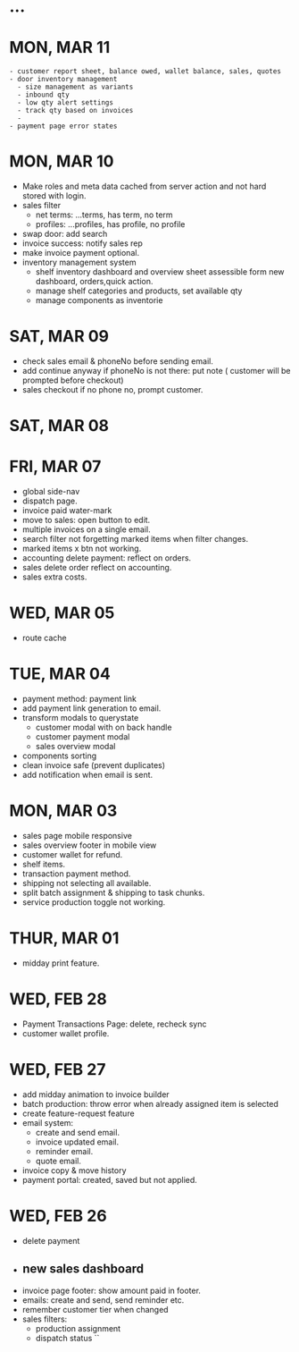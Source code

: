 # ...
# MON, MAR 11
    - customer report sheet, balance owed, wallet balance, sales, quotes
    - door inventory management
      - size management as variants
      - inbound qty
      - low qty alert settings
      - track qty based on invoices
      - 
    - payment page error states
<!-- - customer profile changing not working. -->
<!-- - exterior doors selection -->
# MON, MAR 10
  - Make roles and meta data cached from server action and not hard stored with login.
  - sales filter
    - net terms: ...terms, has term, no term
    - profiles: ...profiles, has profile, no profile
  - swap door: add search
  - invoice success: notify sales rep
  - make invoice payment optional.
  - inventory management system
    - shelf inventory dashboard and overview sheet assessible form new dashboard, orders,quick action.
    - manage shelf categories and products, set available qty
    - manage components as inventorie
# SAT, MAR 09
- check sales email & phoneNo before sending email.
- add continue anyway if phoneNo is not there: put note ( customer will be prompted before checkout)
- sales checkout if no phone no, prompt customer.
# SAT, MAR 08
# FRI, MAR 07
- global side-nav
- dispatch page.
- invoice paid water-mark
- move to sales: open button to edit.
- multiple invoices on a single email.
- search filter not forgetting marked items when filter changes.
- marked items x btn not working.
- accounting delete payment: reflect on orders.
- sales delete order reflect on accounting.
- sales extra costs.
# WED, MAR 05
- route cache
# TUE, MAR 04
- payment method: payment link
- add payment link generation to email.
- transform modals to querystate
  - customer modal with on back handle
  - customer payment modal
  - sales overview modal
- components sorting
- clean invoice safe (prevent duplicates)
- add notification when email is sent.
# MON, MAR 03
  - sales page mobile responsive  
  - sales overview footer in mobile view
  - customer wallet for refund. 
  - shelf items.
  - transaction payment method.
  - shipping not selecting all available.
  - split batch assignment & shipping to task chunks.
  - service production toggle not working.
# THUR, MAR 01
- midday print feature.
# WED, FEB 28
- Payment Transactions Page: delete, recheck sync
- customer wallet profile.
# WED, FEB 27
- add midday animation to invoice builder
- batch production: throw error when already assigned item is selected
- create feature-request feature
- email system:
    - create and send email.
    - invoice updated email.
    - reminder email.
    - quote email.
- invoice copy & move history
- payment portal: created, saved but not applied.
<!-- - change door size in print to inch. -->
<!-- - add delivery charge to invoice. -->
<!-- - zero custom price -->
# WED, FEB 26 
- delete payment
- new sales dashboard
  - 
- invoice page footer: show amount paid in footer.
- emails: create and send, send reminder etc.
- remember customer tier when changed
- sales filters:
  - production assignment
  - dispatch status ``
<!-- - change alert position -->
<!-- - sales print: remove footer on every page -->
  <!-- - invoice filter -->